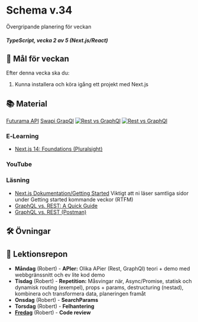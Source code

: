 # Schema v.34
Övergripande planering för veckan

##### TypeScript, vecka 2 av 5 (Next.js/React)

## 🎯 Mål för veckan
Efter denna vecka ska du:
1.  Kunna installera och köra igång ett projekt med Next.js

## 📚 Material
[Futurama API](https://futuramaapi.com/)
[Swapi GrapQl](https://graphql.org/swapi-graphql)
[![Rest vs GraphQl](https://github.com/user-attachments/assets/3702ba6d-5661-4c4d-b71b-e6d5e870c1bf)](https://blog.devops.dev/graphql-vs-rest-navigating-the-evolving-landscape-of-api-design-f543c2038dd1)
[![Rest vs GraphQl](https://assets.bytebytego.com/diagrams/0036-rest-vs-graphql.png)](https://bytebytego.com/guides/rest-api-vs-graphql/)

### E‑Learning
* [Next.js 14: Foundations (Pluralsight)](https://app.pluralsight.com/library/courses/nextjs-13-fundamentals/table-of-contents)

### YouTube


### Läsning
* [Next.js Dokumentation/Getting Started](https://nextjs.org/docs/app/getting-started) Viktigt att ni läser samtliga sidor under Getting started kommande veckor (RTFM)
* [GraphQL vs. REST: A Quick Guide](https://www.cosmicjs.com/blog/graphql-vs-rest-a-quick-guide)
* [GraphQL vs. REST (Postman)](https://blog.postman.com/graphql-vs-rest/)

## 🛠️ Övningar


## 📑 Lektionsrepon
* **Måndag** (Robert) - **APIer:** Olika APier (Rest, GraphQl) teori + demo med webbgränssnitt och ev lite kod demo
* **Tisdag** (Robert) - **Repetition:** Måsvingar när, Async/Promise, statisk och dynamisk routing (exempel), props + params, destructuring (nestad), kombinera och transformera data, planeringen framåt
* **Onsdag** (Robert) - **SearchParams**
* **Torsdag** (Robert) - **Felhantering** 
* **[Fredag]()** (Robert) - **Code review** 
